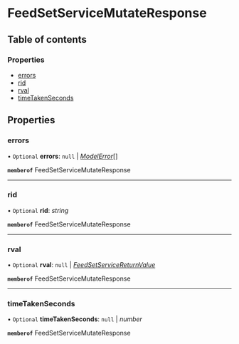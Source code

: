 # FeedSetServiceMutateResponse


## Table of contents

### Properties

- [errors](feedsetservicemutateresponse.md#errors)
- [rid](feedsetservicemutateresponse.md#rid)
- [rval](feedsetservicemutateresponse.md#rval)
- [timeTakenSeconds](feedsetservicemutateresponse.md#timetakenseconds)

## Properties

### errors

• `Optional` **errors**: ``null`` \| [*ModelError*](modelerror.md)[]

**`memberof`** FeedSetServiceMutateResponse

___

### rid

• `Optional` **rid**: *string*

**`memberof`** FeedSetServiceMutateResponse

___

### rval

• `Optional` **rval**: ``null`` \| [*FeedSetServiceReturnValue*](feedsetservicereturnvalue.md)

**`memberof`** FeedSetServiceMutateResponse

___

### timeTakenSeconds

• `Optional` **timeTakenSeconds**: ``null`` \| *number*

**`memberof`** FeedSetServiceMutateResponse
